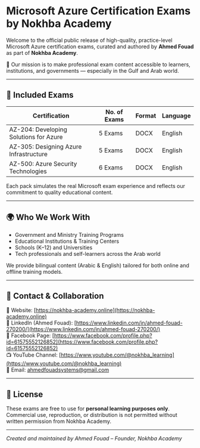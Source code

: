 
# Microsoft Azure Certification Exams by Nokhba Academy

Welcome to the official public release of high-quality, practice-level Microsoft Azure certification exams,
curated and authored by **Ahmed Fouad** as part of **Nokhba Academy**.

🎯 Our mission is to make professional exam content accessible to learners, institutions, and governments — especially in the Gulf and Arab world.

---

## 📘 Included Exams

| Certification                            | No. of Exams | Format | Language |
|------------------------------------------|--------------|--------|----------|
| AZ-204: Developing Solutions for Azure   | 5 Exams      | DOCX   | English |
| AZ-305: Designing Azure Infrastructure   | 5 Exams      | DOCX   | English |
| AZ-500: Azure Security Technologies      | 6 Exams      | DOCX   | English |

Each pack simulates the real Microsoft exam experience and reflects our commitment to quality educational content.

---

## 🌍 Who We Work With

- Government and Ministry Training Programs  
- Educational Institutions & Training Centers  
- Schools (K–12) and Universities  
- Tech professionals and self-learners across the Arab world

We provide bilingual content (Arabic & English) tailored for both online and offline training models.

---

## 🤝 Contact & Collaboration

🔗 Website: [https://nokhba-academy.online](https://nokhba-academy.online)  
💼 LinkedIn (Ahmed Fouad): [https://www.linkedin.com/in/ahmed-fouad-270200/](https://www.linkedin.com/in/ahmed-fouad-270200/)  
📘 Facebook Page: [https://www.facebook.com/profile.php?id=61575552126852](https://www.facebook.com/profile.php?id=61575552126852)  
📺 YouTube Channel: [https://www.youtube.com/@nokhba_learning](https://www.youtube.com/@nokhba_learning)  
📧 Email: ahmedfouadsystems@gmail.com

---

## 📜 License

These exams are free to use for **personal learning purposes only**.  
Commercial use, reproduction, or distribution is not permitted without written permission from Nokhba Academy.

---

*Created and maintained by Ahmed Fouad – Founder, Nokhba Academy*
